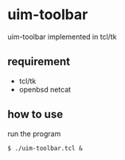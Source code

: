 # uim-toolbar

uim-toolbar implemented in tcl/tk

## requirement

- tcl/tk
- openbsd netcat

## how to use

run the program

```
$ ./uim-toolbar.tcl &
```
